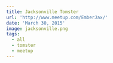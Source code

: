 ```yaml
---
title: Jacksonville Tomster
url: 'http://www.meetup.com/EmberJax/'
date: 'March 30, 2015'
image: jacksonville.png
tags:
  - all
  - tomster
  - meetup
---
```

